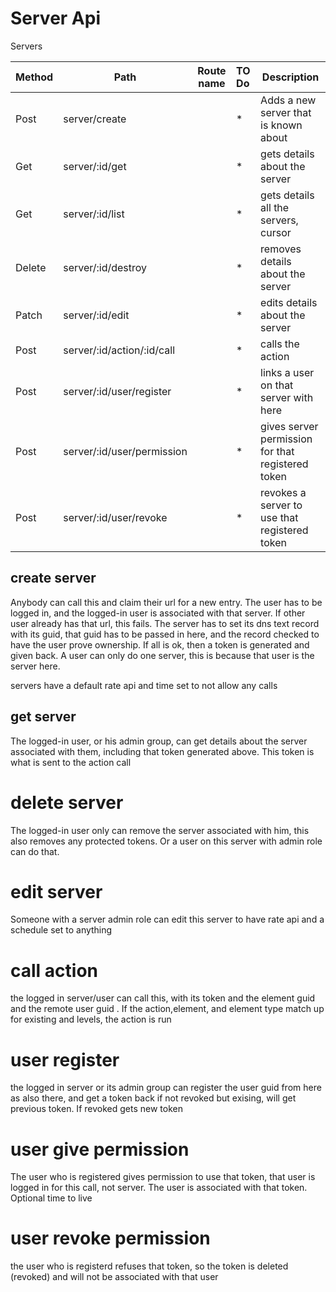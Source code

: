 # Server Api

Servers

| Method | Path                       | Route name | TO Do | Description                                       |
|--------|----------------------------|------------|:------|---------------------------------------------------|
| Post   | server/create              |            | *     | Adds a new server that is known about             |
| Get    | server/:id/get             |            | *     | gets details about the server                     |
| Get    | server/:id/list            |            | *     | gets details all the servers, cursor              |
| Delete | server/:id/destroy         |            | *     | removes details about the server                  |
| Patch  | server/:id/edit            |            | *     | edits details about the server                    |
| Post   | server/:id/action/:id/call |            | *     | calls the action                                  |
| Post   | server/:id/user/register   |            | *     | links a user on that server with here             |
| Post   | server/:id/user/permission |            | *     | gives server permission for that registered token |
| Post   | server/:id/user/revoke     |            | *     | revokes a server to use that registered token     |

## create server
Anybody can call this and claim their url for a new entry. The user has to be logged in, and the logged-in user is associated with that server.
If other user already has that url, this fails.
The server has to set its dns text record with its guid, that guid has to be passed in here, and the record checked to have the user prove ownership.
If all is ok, then a token is generated and given back.
A user can only do one server, this is because that user is the server here.

servers have a default rate api and time set to not allow any calls

## get server
The logged-in user, or his admin group, can get details about the server associated with them, including that token generated above.
This token is what is sent to the action call

# delete server
The logged-in user only can remove the server associated with him, this also removes any protected tokens.
Or a user on this server with admin role can do that.

# edit server
Someone with a server admin role can edit this server to have rate api and a schedule set to anything

# call action
the logged in server/user can call this, with its token and the element guid and the remote user guid .
If the action,element, and element type match up for existing and levels, the action is run

# user register
the logged in server or its admin group can register the user guid from here as also there, and get a token back
if not revoked but exising, will get previous token. If revoked gets new token

# user give permission
The user who is registered gives permission to use that token, that user is logged in for this call, not server.
The user is associated with that token.
Optional time to live

# user revoke permission
the user who is registerd refuses that token, so the token is deleted (revoked) and will not be associated with that user


